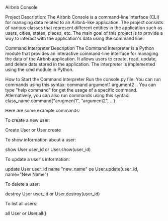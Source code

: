 Airbnb Console

Project Description: The Airbnb Console is a command-line interface (CLI) for managing data related to an Airbnb-like application. The project consists of various classes that represent different entities in the application such as users, cities, states, places, etc. The main goal of this project is to provide a way to interact with the application's data using the command line.

Command Interpreter Description The Command Interpreter is a Python module that provides an interactive command-line interface for managing the data of the Airbnb application. It allows users to create, read, update, and delete data stored in the application. The interpreter is implemented using the cmd module in Python.

How to Start the Command Interpreter Run the console.py file: You can run commands using this syntax: command argument1 argument2 .. You can type "help command" for get the usage of a specific command. Atlernatively, you can also run commands using this syntax: class_name.command("arugment1", "argument2", ...)

Here are some example commands:

To create a new user:

Create User or User.create

To show information about a user:

show User user_id or User.show(user_id)

To update a user's information:

update User user_id name "new_name" oe User.update(user_id, name="New Name")

To delete a user:

destroy User user_id or User.destroy(user_id)

To list all users:

all User or User.all()